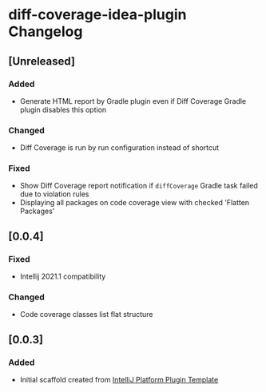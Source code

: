 <!-- Keep a Changelog guide -> https://keepachangelog.com -->

# diff-coverage-idea-plugin Changelog

## [Unreleased]
### Added
- Generate HTML report by Gradle plugin even if Diff Coverage Gradle plugin disables this option
### Changed
- Diff Coverage is run by run configuration instead of shortcut
### Fixed
- Show Diff Coverage report notification if `diffCoverage` Gradle task failed due to violation rules
- Displaying all packages on code coverage view with checked 'Flatten Packages'

## [0.0.4]
### Fixed
- Intellij 2021.1 compatibility
### Changed
- Code coverage classes list flat structure

## [0.0.3]
### Added
- Initial scaffold created from [IntelliJ Platform Plugin Template](https://github.com/JetBrains/intellij-platform-plugin-template)
